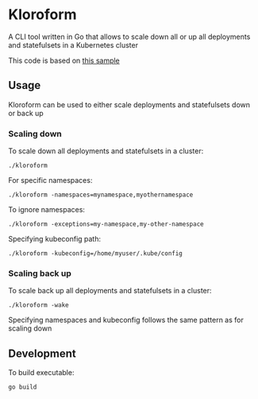 # Kloroform

A CLI tool written in Go that allows to scale down all or up all deployments and statefulsets in a Kubernetes cluster

This code is based on [this sample](https://github.com/kubernetes/client-go/tree/master/examples/out-of-cluster-client-configuration)

## Usage

Kloroform can be used to either scale deployments and statefulsets down or back up

### Scaling down

To scale down all deployments and statefulsets in a cluster:

```
./kloroform
```

For specific namespaces:

```
./kloroform -namespaces=mynamespace,myothernamespace
```

To ignore namespaces:

```
./kloroform -exceptions=my-namespace,my-other-namespace
```

Specifying kubeconfig path:

```
./kloroform -kubeconfig=/home/myuser/.kube/config
```

### Scaling back up

To scale back up all deployments and statefulsets in a cluster:

```
./kloroform -wake
```

Specifying namespaces and kubeconfig follows the same pattern as for scaling down

## Development

To build executable:

```
go build
```
